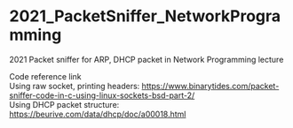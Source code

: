# 2021_PacketSniffer_NetworkProgramming
2021 Packet sniffer for ARP, DHCP packet in Network Programming lecture

Code reference link<br>
Using raw socket, printing headers: https://www.binarytides.com/packet-sniffer-code-in-c-using-linux-sockets-bsd-part-2/<br>
Using DHCP packet structure: https://beurive.com/data/dhcp/doc/a00018.html
